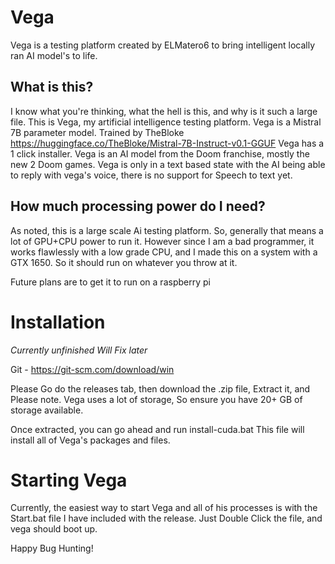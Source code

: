 # Vega
Vega is a testing platform created by ELMatero6 to bring intelligent locally ran AI model's to life.



## What is this?
  I know what you're thinking, what the hell is this, and why is it such a large file.
  This is Vega, my artificial intelligence testing platform.
  Vega is a Mistral 7B parameter model. Trained by TheBloke
  https://huggingface.co/TheBloke/Mistral-7B-Instruct-v0.1-GGUF
  Vega has a 1 click installer.
  Vega is an AI model from the Doom franchise, mostly the new 2 Doom games. Vega is only in a text based state with the AI being able to reply with vega's voice, there is no support for Speech to text yet.



## How much processing power do I need?
  As noted, this is a large scale Ai testing platform.
  So, generally that means a lot of GPU+CPU power to run it.
  However since I am a bad programmer, it works flawlessly with a low grade CPU, and I made this on a system with a GTX 1650.
  So it should run on whatever you throw at it.

  Future plans are to get it to run on a raspberry pi

# Installation
*Currently unfinished*
*Will Fix later*


Git - https://git-scm.com/download/win


Please Go do the releases tab, then download the .zip file, Extract it, and Please note. Vega uses a lot of storage,
So ensure you have 20+ GB of storage available.

Once extracted, you can go ahead and run install-cuda.bat
This file will install all of Vega's packages and files.


# Starting Vega

Currently, the easiest way to start Vega and all of his processes is with the Start.bat file I have included with the release.
Just Double Click the file, and vega should boot up.


Happy Bug Hunting!
